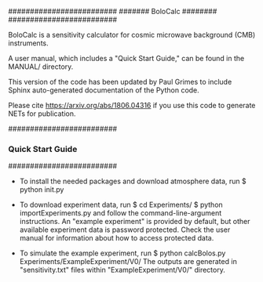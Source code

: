 #########################
####### BoloCalc ########
#########################

BoloCalc is a sensitivity calculator for cosmic microwave background (CMB) instruments.

A user manual, which includes a "Quick Start Guide," can be found in the MANUAL/ directory.

This version of the code has been updated by Paul Grimes to include Sphinx auto-generated documentation of the Python code.

Please cite https://arxiv.org/abs/1806.04316 if you use this code to generate NETs for publication.

#########################
### Quick Start Guide ###
#########################

* To install the needed packages and download atmosphere data, run
    $ python init.py

* To download experiment data, run
    $ cd Experiments/
    $ python importExperiments.py
and follow the command-line-argument instructions. An "example experiment" is provided by default,
but other available experiment data is password protected. Check the user manual for information
about how to access protected data.

* To simulate the example experiment, run
    $ python calcBolos.py Experiments/ExampleExperiment/V0/
The outputs are generated in "sensitivity.txt" files within "ExampleExperiment/V0/" directory.

